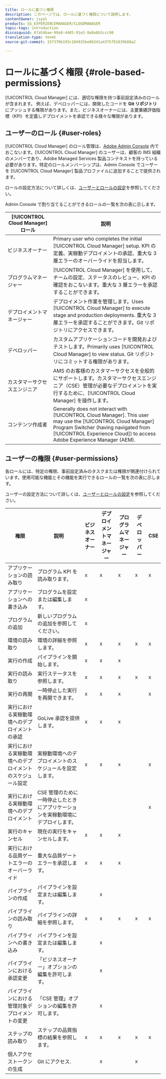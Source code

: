 ```yaml
---
title: ロールに基づく権限
description: このページでは、ロールに基づく権限について説明します。
contentOwner: jsyal
products: SG_EXPERIENCEMANAGER/CLOUDMANAGER
topic-tags: introduction
discoiquuid: 67a54bae-99a9-4405-91e3-9a0a8b3ccc98
translation-type: tm+mt
source-git-commit: 157370b193c104915be063d1a4375f81839b88a2

---
```



# ロールに基づく権限 {#role-based-permissions}

[!UICONTROL Cloud Manager] には、適切な権限を持つ事前設定済みのロールが含まれます。 例えば、デベロッパーには、開発したコードを **Git リポジトリ**&#x200B;にプッシュする権限があります。また、ビジネスオーナーには、主要業績評価指標（KPI）を定義しデプロイメントを承認できる様々な権限があります。

## ユーザーのロール {#user-roles}

[!UICONTROL Cloud Manager] のロール管理は、[Adobe Admin Console](https://helpx.adobe.com/enterprise/using/admin-console.html) 内でおこないます。[!UICONTROL Cloud Manager] のユーザーは、顧客の IMS 組織のメンバーであり、Adobe Managed Services 製品コンテキストを持っている必要があります。特定のロールメンバーシップは、Admin Console でユーザーを [!UICONTROL Cloud Manager] 製品プロファイルに追加することで提供されます。

ロールの設定方法について詳しくは、[ユーザーとロールの設定](setting-up-users-and-roles.md)を参照してください。

Admin Console で割り当てることができるロールの一覧を次の表に示します。

| **[!UICONTROL Cloud Manager]ロール&#x200B;** | **説明** |
|---|---|
| ビジネスオーナー | Primary user who completes the initial [!UICONTROL Cloud Manager] setup. KPI の定義、実稼動デプロイメントの承認、重大な 3 層エラーのオーバーライドを担当します。 |
| プログラムマネージャー | [!UICONTROL Cloud Manager] を使用して、チームの設定、ステータスのレビュー、KPI の確認をおこないます。重大な 3 層エラーを承認することができます。 |
| デプロイメントマネージャー | デプロイメント作業を管理します。Uses [!UICONTROL Cloud Manager] to execute stage and production deployments. 重大な 3 層エラーを承認することができます。Git リポジトリにアクセスできます。 |
| デベロッパー | カスタムアプリケーションコードを開発およびテストします。Primarily uses [!UICONTROL Cloud Manager] to view status. Git リポジトリにコミットする権限があります。 |
| カスタマーサクセスエンジニア | AMS のお客様のカスタマーサクセスを全般的にサポートします。カスタマーサクセスエンジニア（CSE）管理が必要なデプロイメントを実行するために、[!UICONTROL Cloud Manager] を操作します。 |
| コンテンツ作成者 | Generally does not interact with [!UICONTROL Cloud Manager]. This user may use the [!UICONTROL Cloud Manager] Program Switcher (having navigated from [!UICONTROL Experience Cloud]) to access Adobe Experience Manager (AEM). |

## ユーザーの権限 {#user-permissions}

各ロールには、特定の権限、事前設定済みのタスクまたは権限が関連付けられています。使用可能な機能とその機能を実行できるロールの一覧を次の表に示します。

ユーザーの設定方法について詳しくは、[ユーザーとロールの設定](setting-up-users-and-roles.md)を参照してください。

| 権限 | 説明 | ビジネスオーナー | デプロイメントマネージャー | プログラムマネージャー | デベロッパー | CSE |
|--- |--- |--- |--- |--- |--- |--- |
| アプリケーションの読み取り | プログラム KPI を読み取ります。 | x | x | x | x | x |
| アプリケーションへの書き込み | プログラムを設定または編集します。 | x |  |  |  |  |
| プログラムの追加 | 新しいプログラムの追加を参照してください。 | x |  |  |  |  |
| 環境の読み取り | 環境の詳細を参照します。 | x | x | x | x | x |
| 実行の作成 | パイプラインを開始します。 | x | x | x |  |  |
| 実行の読み取り | 実行ステータスを参照します。 | x | x | x | x | x |
| 実行の再開 | 一時停止した実行を再開できます。 | x | x | x |  | x |
| 実行における実稼動環境へのデプロイメントの承認 | GoLive 承認を提供します。 | x | x | x |  |  |
| 実行における実稼動環境へのデプロイメントのスケジュール設定 | 実稼動環境へのデプロイメントのスケジュールを設定します。 | x | x | x |  | x |
| 実行における実稼動環境へのデプロイメント | CSE 管理のために一時停止したときにアプリケーションを実稼動環境にデプロイします。 |  |  |  |  | x |
| 実行のキャンセル | 現在の実行をキャンセルします。 | x | x | x |  |  |
| 実行における品質ゲートエラーのオーバーライド | 重大な品質ゲートエラーを承認します。 | x | x | x |  |  |
| パイプラインの作成 | パイプラインを設定または編集します。 |  | x |  |  |  |
| パイプラインの読み取り | パイプラインの詳細を参照します。 | x | x | x | x | x |
| パイプラインへの書き込み | パイプラインを設定または編集します。 |  | x |  |  |  |
| パイプラインにおける承認変更 | 「ビジネスオーナー」オプションの編集を許可します。 |  | x |  |  |  |
| パイプラインにおける管理対象デプロイメントの変更 | 「CSE 管理」オプションの編集を許可します。 |  | x |  |  |  |
| ステップの読み取り | ステップの品質指標の結果を参照します。 | x | x | x | x | x |
| 個人アクセストークンの生成 | Git にアクセス. |  | x |  | x |  |

